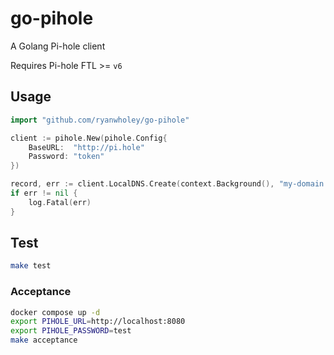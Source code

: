 # go-pihole

A Golang Pi-hole client

Requires Pi-hole FTL >= `v6`

## Usage

```go
import "github.com/ryanwholey/go-pihole"

client := pihole.New(pihole.Config{
	BaseURL:  "http://pi.hole"
	Password: "token"
})

record, err := client.LocalDNS.Create(context.Background(), "my-domain.com", "127.0.0.1")
if err != nil {
	log.Fatal(err)
}
```

## Test

```sh
make test
```

### Acceptance

```sh
docker compose up -d
export PIHOLE_URL=http://localhost:8080
export PIHOLE_PASSWORD=test
make acceptance
```
